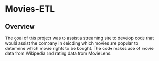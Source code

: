 # Movies-ETL

## Overview
The goal of this project was to assist a streaming site to develop code that would assist the company in deicding which movies are popular to determine which movie rights to be bought. The code makes use of movie data from Wikipedia and rating data from MovieLens.
